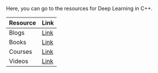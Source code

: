 
Here, you can go to the resources for Deep Learning in C++.

<table>
    <thead>
      <tr>
        <th>Resource</th>
        <th>Link</th>
      </tr>
    </thead>
    <tbody>
        <tr>
            <td>Blogs</td>
            <td><a href="https://github.com/ayushsahu1999/deep-learning-resources/blob/main/Recurrent%20Neural%20Networks/C%2B%2B/Blogs/README.md">Link</a></td>
        </tr>
        <tr>
            <td>Books</td>
            <td><a href="https://github.com/ayushsahu1999/deep-learning-resources/blob/main/Recurrent%20Neural%20Networks/C%2B%2B/Books/README.md">Link</a></td>
        </tr>
        <tr>
            <td>Courses</td>
            <td><a href="https://github.com/ayushsahu1999/deep-learning-resources/blob/main/Recurrent%20Neural%20Networks/C%2B%2B/Courses/README.md">Link</a></td>
        </tr>
        <tr>
            <td>Videos</td>
            <td><a href="https://github.com/ayushsahu1999/deep-learning-resources/blob/main/Recurrent%20Neural%20Networks/C%2B%2B/Videos/README.md">Link</a></td>
        </tr>
    </tbody>
  </table>